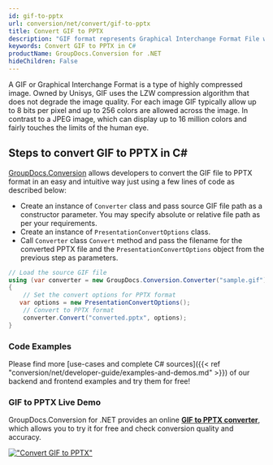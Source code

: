 ```yaml
---
id: gif-to-pptx
url: conversion/net/convert/gif-to-pptx
title: Convert GIF to PPTX
description: "GIF format represents Graphical Interchange Format File with .gif extension. Learn how to convert GIF to PPTX file programmatically in C# language using GroupDocs.Conversion for .NET library."
keywords: Convert GIF to PPTX in C#
productName: GroupDocs.Conversion for .NET
hideChildren: False
---
```


A GIF or Graphical Interchange Format is a type of highly compressed image. Owned by Unisys, GIF uses the LZW compression algorithm that does not degrade the image quality. For each image GIF typically allow up to 8 bits per pixel and up to 256 colors are allowed across the image. In contrast to a JPEG image, which can display up to 16 million colors and fairly touches the limits of the human eye.

## Steps to convert GIF to PPTX in C#

[GroupDocs.Conversion](https://products.groupdocs.com/conversion/net) allows developers to convert the GIF file to PPTX format in an easy and intuitive way just using a few lines of code as described below:

* Create an instance of `Converter` class and pass source GIF file path as a constructor parameter. You may specify absolute or relative file path as per your requirements. 
* Create an instance of `PresentationConvertOptions` class.
* Call `Converter` class `Convert` method and pass the filename for the converted PPTX file and the `PresentationConvertOptions` object from the previous step as parameters.

```csharp
// Load the source GIF file
using (var converter = new GroupDocs.Conversion.Converter("sample.gif"))
{
    // Set the convert options for PPTX format
   var options = new PresentationConvertOptions();
    // Convert to PPTX format
    converter.Convert("converted.pptx", options);
}
```

### Code Examples

Please find more [use-cases and complete C# sources]({{< ref "conversion/net/developer-guide/examples-and-demos.md" >}}) of our backend and frontend examples and try them for free!

### GIF to PPTX Live Demo

GroupDocs.Conversion for .NET provides an online [**GIF to PPTX converter**](https://products.groupdocs.app/conversion/gif-to-pptx), which allows you to try it for free and check conversion quality and accuracy.

[!["Convert GIF to PPTX"](conversion/net/images/convert-to-pptx/convert-gif-to-pptx.png)](https://products.groupdocs.app/conversion/gif-to-pptx)
